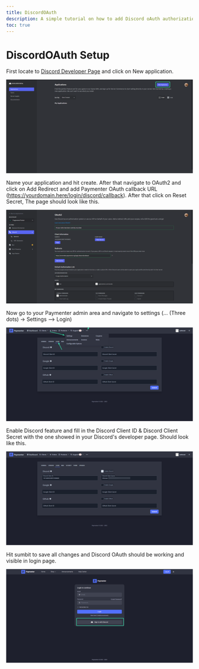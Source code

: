 ```yaml
---
title: DiscordOAuth
description: A simple tutorial on how to add Discord oAuth authorization to your Paymenter
toc: true
---
```

# DiscordOAuth Setup

First locate to [Discord Developer Page](https://discord.dev) and click on New application.

![discorddev](newapp.png)

Name your application and hit create.
After that navigate to OAuth2 and click on Add Redirect
and add Paymenter OAuth callback URL (https://yourdomain.here/login/discord/callback).
After that click on Reset Secret, The page should look like this.

![discorddev2](discorddevfull.png)

Now go to your Paymenter admin area and navigate to settings (... (Three dots) -> Settings --> Login)

![navigation](navigation.png)

Enable Discord feature and fill in the Discord Client ID & Discord Client Secret with the one showed in your Discord's developer page.
Should look like this.

![finalpage01](adminarea.png)

Hit sumbit to save all changes and Discord OAuth should be working and visible in login page.

![finalpage](finalpage.png)